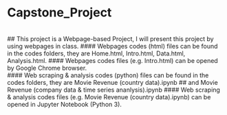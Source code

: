 # Capstone_Project
<br />
## This project is a Webpage-based Project, I will present this project by using webpages in class.
#### Webpages codes (html) files can be found in the codes folders, they are Home.html, Intro.html, Data.html, Analysis.html.
#### Webpages codes files (e.g. Intro.html) can be opened by Google Chrome browser.
<br />
#### Web scraping & analysis codes (python) files can be found in the codes folders, they are Movie Revenue (country data).ipynb ## and Movie Revenue (company data & time series ananlysis).ipynb
#### Web scraping & analysis codes files (e.g. Movie Revenue (country data).ipynb) can be opened in Jupyter Notebook (Python 3).
